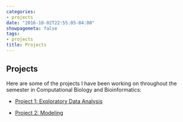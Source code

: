 ```yaml
---
categories:
- projects
date: "2016-10-02T22:55:05-04:00"
showpagemeta: false
tags:
- projects
title: Projects
---
```

## Projects 

Here are some of the projects I have been working on throughout the semester in Computational Biology and Bioinformatics:

- [Project 1: Exploratory Data Analysis](/Project1/)

- [Project 2: Modeling](/Project2/)

